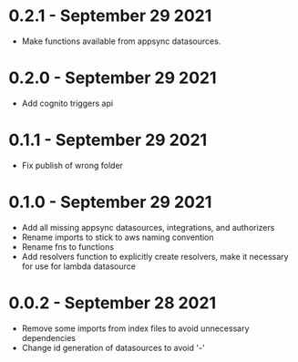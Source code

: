 # 0.2.1 - September 29 2021
- Make functions available from appsync datasources.
# 0.2.0 - September 29 2021
- Add cognito triggers api

# 0.1.1 - September 29 2021
- Fix publish of wrong folder

# 0.1.0 - September 29 2021
- Add all missing appsync datasources, integrations, and authorizers
- Rename imports to stick to aws naming convention 
- Rename fns to functions
- Add resolvers function to explicitly create resolvers, make it necessary for use for lambda datasource 

# 0.0.2 - September 28 2021
- Remove some imports from index files to avoid unnecessary dependencies
- Change id generation of datasources to avoid '-'